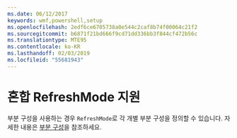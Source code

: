 ```yaml
---
ms.date: 06/12/2017
keywords: wmf,powershell,setup
ms.openlocfilehash: 2edf6ce6705738a0e544c2caf8b74f00064c21f2
ms.sourcegitcommit: b6871f21bd666f9cd71dd336bb3f844cf472b56c
ms.translationtype: MTE95
ms.contentlocale: ko-KR
ms.lasthandoff: 02/03/2019
ms.locfileid: "55681943"
---
```

# <a name="support-for-mixed-refreshmode"></a>혼합 RefreshMode 지원

부분 구성을 사용하는 경우 `RefreshMode`로 각 개별 부분 구성을 정의할 수 있습니다.
자세한 내용은 [부분 구성](https://msdn.microsoft.com/powershell/dsc/partialconfigs)을 참조하세요.
